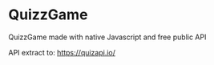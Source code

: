 # QuizzGame
QuizzGame made with native Javascript and free public API

API extract to: https://quizapi.io/
